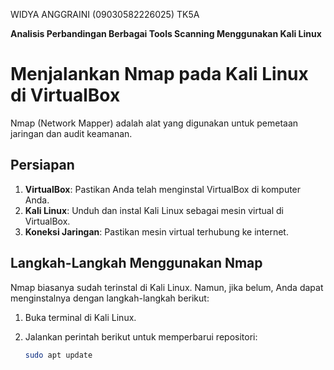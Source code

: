 WIDYA ANGGRAINI (09030582226025) TK5A

 **Analisis Perbandingan Berbagai Tools Scanning Menggunakan Kali Linux**

# Menjalankan Nmap pada Kali Linux di VirtualBox

Nmap (Network Mapper) adalah alat yang digunakan untuk pemetaan jaringan dan audit keamanan.

## Persiapan

1. **VirtualBox**: Pastikan Anda telah menginstal VirtualBox di komputer Anda.
2. **Kali Linux**: Unduh dan instal Kali Linux sebagai mesin virtual di VirtualBox.
3. **Koneksi Jaringan**: Pastikan mesin virtual terhubung ke internet.

## Langkah-Langkah Menggunakan Nmap

Nmap biasanya sudah terinstal di Kali Linux. Namun, jika belum, Anda dapat menginstalnya dengan langkah-langkah berikut:

1. Buka terminal di Kali Linux.
2. Jalankan perintah berikut untuk memperbarui repositori:

   ```bash
   sudo apt update
   
   
